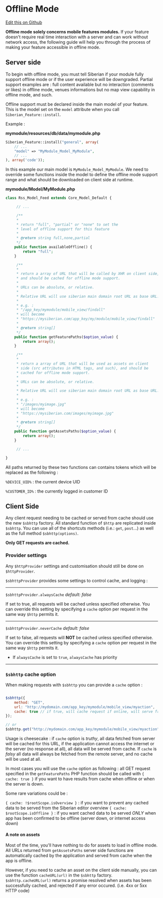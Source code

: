 # Offline Mode #

[Edit this on Github](https://github.com/Xtraball/SiberianCMS-Doc/edit/master/docs/module/offline-mode.md)

**Offline mode solely concerns mobile features modules.** If your feature doesn't require real time interaction with a server and can work without network access, the following guide will help you through the process of making your feature accessible in offline mode.

## Server side ##

To begin with offline mode, you must tell Siberian if your module fully support offline mode or if the user experience will be downgraded. Partial support examples are : full content available but no interaction (comments or likes) in offline mode, venues informations but no map view capability in offline mode, and such.


Offline support must be declared inside the main model of your feature. This is the model set on the `model` attribute when you call `Siberian_Feature::install`.

Example :

**mymodule/resources/db/data/mymodule.php**

```php
Siberian_Feature::install("general", array(
    // ...
    "model" => "MyModule_Model_MyModule",
    // ...
), array('code'));

```

In this example our main model is `MyModule_Model_MyModule`. We need to override some functions inside the model to define the offline mode support range and what should be downloaded on client side at runtime.


**mymodule/Model/MyModule.php**

```php
class Rss_Model_Feed extends Core_Model_Default {

     // ...

     /**
     *
     * return "full", "partial" or "none" to set the 
     * level of offline support for this feature
     *
     * @return string full,none,partial
     */
    public function availableOffline() {
        return "full";
    }

     /**
     *
     * return a array of URL that will be called by XHR on client side,
     * and should be cached for offline mode support.
     * 
     * URLs can be absolute, or relative.
     *
     * Relative URL will use siberian main domain root URL as base URL.
     * 
     * e.g. :
     * "/app_key/mymodule/mobile_view/findall"
     * will become
     * "https://mysiberian.com/app_key/my/module/mobile_view/findall"
     *
     * @return string[]
     */
    public function getFeaturePaths($option_value) {
        return array();
    }

     /**
     *
     * return a array of URL that will be used as assets on client
     * side (src attributes in HTML tags, and such), and should be
     * cached for offline mode support.
     * 
     * URLs can be absolute, or relative.
     *
     * Relative URL will use siberian main domain root URL as base URL.
     * 
     * e.g. :
     * "/images/myimage.jpg"
     * will become
     * "https://mysiberian.com/images/myimage.jpg"
     *
     * @return string[]
     */
    public function getAssetsPaths($option_value) {
        return array();
    }

     // ...

}
```

All paths returned by these two functions can contains tokens which will be replaced as the following :

`%DEVICE_UID%` : the current device UID

`%CUSTOMER_ID%` : the currently logged in customer ID

## Client Side ##

Any client request needing to be cached or served from cache should use the new `$sbhttp` factory. All standard function of `$http` are replicated inside `$sbhttp`. You can use all of the shortcuts methods (i.e.: `get`, `post`...) as well as the full method `$sbhttp(options)`. 

**Only GET requests are cached.**

### Provider settings ###

Any `$httpProvider` settings and customisation should still be done on `$httpProvider`.

`$sbhttpProvider` provides some settings to control cache, and logging : 

-----

`$sbhttpProvider.alwaysCache` *default: false*

If set to true, all requests will be cached unless specified otherwise. You can override this setting by specifying a `cache` option per request in the same way `$http` permits it.

-----

`$sbhttpProvider.neverCache` *default: false*

If set to false, all requests will **NOT** be cached unless specified otherwise. You can override this setting by specifying a `cache` option per request in the same way `$http` permits it.
* If `alwaysCache` is set to `true`, `alwaysCache` has priority

-----

### `$sbhttp` cache option ###

When making requests with `$sbhttp` you can provide a `cache` option :

```js

$sbhttp({
    method: "GET",
    url: "http://mydomain.com/app_key/mymodule/mobile_view/myaction",
    cache: true // if true, will cache request if online, will serve from cache if offline
});

// or 
$sbhttp.get("http://mydomain.com/app_key/mymodule/mobile_view/myaction", { cache: true });

```

Usage is cheesecake : if `cache` option is *truthy*, all data fetched from server will be cached for this URL, if the application cannot access the internet or the server (no response at all), all data will be served from cache. If `cache` is *falsy* all data will always be fetched from the remote server, and no cache will be used at all.

In most cases you will use the `cache` option as following : all GET request specified in the `getFeaturePaths` PHP function should be called with `{ cache: true }` if you want to have results from cache when offline or when the server is down.

Some rare variations could be : 

`{ cache: !$rootScope.isOverview }` : if you want to prevent any cached data to be served from the Siberian editor overview
`{ cache: $rootScope.isOffline }` : if you want cached data to be served *ONLY* when app has been confirmed to be offline (server down, or internet access down)

#### A note on assets ####

Most of the time, you'll have nothing to do for assets to load in offline mode. All URLs returned from `getAssetsPaths` server side functions are automatically cached by the application and served from cache when the app is offline.

However, if you need to cache an asset on the client side manually, you can use the function `cacheURL(url)` in the `$sbhttp` factory. 
`$sbhttp.cacheURL(url)` returns a promise resolved when assets has been successfully cached, and rejected if any error occured. (i.e. 4xx or 5xx HTTP code)
